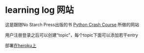 # learning log 网站

这是跟随No Starch Press出版的书 [Python Crash Course](https://www.nostarch.com/pythoncrashcourse/) 所做的网站

用户注册登录之后可以创建“topic”，每个topic下面可以添加若干entry

部署[在heroku上](https://guarded-ridge-21841.herokuapp.com/)
